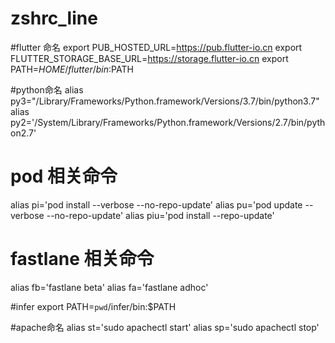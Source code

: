 # zshrc_line



#flutter 命名
export PUB_HOSTED_URL=https://pub.flutter-io.cn
export FLUTTER_STORAGE_BASE_URL=https://storage.flutter-io.cn
export PATH=$HOME/flutter/bin:$PATH




#python命名
alias py3="/Library/Frameworks/Python.framework/Versions/3.7/bin/python3.7"
alias py2='/System/Library/Frameworks/Python.framework/Versions/2.7/bin/python2.7'



# pod 相关命令
alias pi='pod install --verbose --no-repo-update'
alias pu='pod update --verbose --no-repo-update'
alias piu='pod install --repo-update'


# fastlane 相关命令
alias fb='fastlane beta'
alias fa='fastlane adhoc'

#infer
export PATH=`pwd`/infer/bin:$PATH



#apache命名
alias st='sudo apachectl start'
alias sp='sudo apachectl stop'
